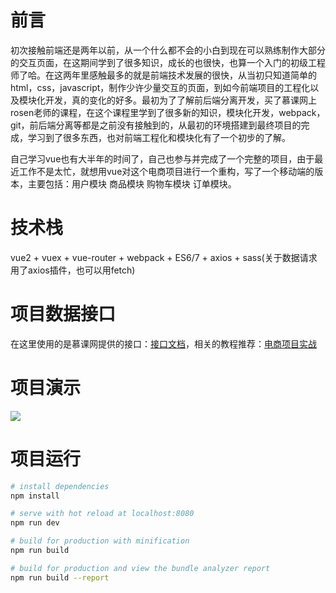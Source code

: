 # 前言
初次接触前端还是两年以前，从一个什么都不会的小白到现在可以熟练制作大部分的交互页面，在这期间学到了很多知识，成长的也很快，也算一个入门的初级工程师了哈。在这两年里感触最多的就是前端技术发展的很快，从当初只知道简单的html，css，javascript，制作少许少量交互的页面，到如今前端项目的工程化以及模块化开发，真的变化的好多。最初为了了解前后端分离开发，买了慕课网上rosen老师的课程，在这个课程里学到了很多新的知识，模块化开发，webpack，git，前后端分离等都是之前没有接触到的，从最初的环境搭建到最终项目的完成，学习到了很多东西，也对前端工程化和模块化有了一个初步的了解。

自己学习vue也有大半年的时间了，自己也参与并完成了一个完整的项目，由于最近工作不是太忙，就想用vue对这个电商项目进行一个重构，写了一个移动端的版本，主要包括：用户模块 商品模块  购物车模块 订单模块。
# 技术栈

vue2 + vuex + vue-router + webpack + ES6/7 + axios + sass(关于数据请求用了axios插件，也可以用fetch)

# 项目数据接口

在这里使用的是慕课网提供的接口：[接口文档](https://gitee.com/imooccode/happymmallwiki/wikis/Home)，相关的教程推荐：[电商项目实战](https://coding.imooc.com/class/109.html)

# 项目演示
![](https://github.com/Rosen97/web-shop/blob/master/src/assets/user.gif)

# 项目运行

``` bash
# install dependencies
npm install

# serve with hot reload at localhost:8080
npm run dev

# build for production with minification
npm run build

# build for production and view the bundle analyzer report
npm run build --report
```

